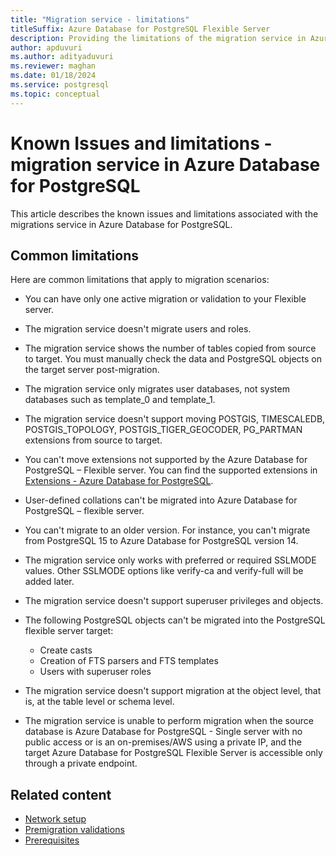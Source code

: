 ```yaml
---
title: "Migration service - limitations"
titleSuffix: Azure Database for PostgreSQL Flexible Server
description: Providing the limitations of the migration service in Azure Database for PostgreSQL
author: apduvuri
ms.author: adityaduvuri
ms.reviewer: maghan
ms.date: 01/18/2024
ms.service: postgresql
ms.topic: conceptual
---
```


# Known Issues and limitations - migration service in Azure Database for PostgreSQL

This article describes the known issues and limitations associated with the migrations service in Azure Database for PostgreSQL.

## Common limitations

Here are common limitations that apply to migration scenarios:

- You can have only one active migration or validation to your Flexible server.

- The migration service doesn't migrate users and roles.

- The migration service shows the number of tables copied from source to target. You must manually check the data and PostgreSQL objects on the target server post-migration.

- The migration service only migrates user databases, not system databases such as template_0 and template_1.

- The migration service doesn't support moving POSTGIS, TIMESCALEDB, POSTGIS_TOPOLOGY, POSTGIS_TIGER_GEOCODER, PG_PARTMAN extensions from source to target.

- You can't move extensions not supported by the Azure Database for PostgreSQL – Flexible server. You can find the supported extensions in [Extensions - Azure Database for PostgreSQL](/azure/postgresql/flexible-server/concepts-extensions).

- User-defined collations can't be migrated into Azure Database for PostgreSQL – flexible server.

- You can't migrate to an older version. For instance, you can't migrate from PostgreSQL 15 to Azure Database for PostgreSQL version 14.

- The migration service only works with preferred or required SSLMODE values. Other SSLMODE options like verify-ca and verify-full will be added later.

- The migration service doesn't support superuser privileges and objects.

- The following PostgreSQL objects can't be migrated into the PostgreSQL flexible server target:
    - Create casts
    - Creation of FTS parsers and FTS templates
    - Users with superuser roles

- The migration service doesn't support migration at the object level, that is, at the table level or schema level.

- The migration service is unable to perform migration when the source database is Azure Database for PostgreSQL - Single server with no public access or is an on-premises/AWS using a private IP, and the target Azure Database for PostgreSQL Flexible Server is accessible only through a private endpoint.

## Related content

- [Network setup](network-setup.md)
- [Premigration validations](premigration-validations.md)
- [Prerequisites](prerequisites.md)
